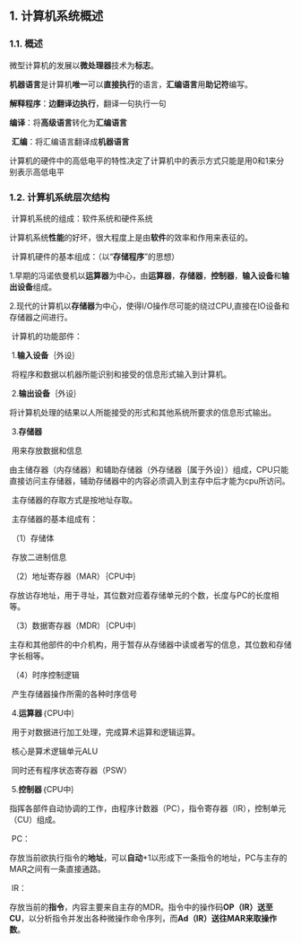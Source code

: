 ## 1. 计算机系统概述

### 1.1. 概述

​	微型计算机的发展以**微处理器**技术为**标志**。

​	**机器语言**是计算机**唯一**可以**直接执行**的语言，**汇编语言**用**助记符**编写。

​	**解释程序**：**边翻译边执行**，翻译一句执行一句

​	**编译**：将**高级语言**转化为**汇编语言**

​	**汇编**：将汇编语言翻译成**机器语言**

​	计算机的硬件中的高低电平的特性决定了计算机中的表示方式只能是用0和1来分别表示高低电平

### 1.2. 计算机系统层次结构

​	计算机系统的组成：软件系统和硬件系统

​	计算机系统**性能**的好坏，很大程度上是由**软件**的效率和作用来表征的。

​	计算机硬件的基本组成：（以“**存储程序**”的思想）

​			1.早期的冯诺依曼机以**运算器**为中心，由**运算器**，**存储器**，**控制器**，**输入设备**和**输出设备**组成。

​			2.现代的计算机以**存储器**为中心，使得I/O操作尽可能的绕过CPU,直接在IO设备和存储器之间进行。

​	计算机的功能部件：

​			1.**输入设备**｛外设｝

​	 将程序和数据以机器所能识别和接受的信息形式输入到计算机。

​			2.**输出设备**｛外设｝

​	将计算机处理的结果以人所能接受的形式和其他系统所要求的信息形式输出。

​			3.**存储器**

​	用来存放数据和信息

​	由主储存器（内存储器）和辅助存储器（外存储器｛属于外设｝）组成，CPU只能直接访问主存储器，辅助存储器中的内容必须调入到主存中后才能为cpu所访问。

​	主存储器的存取方式是按地址存取。

​	主存储器的基本组成有：

​			（1）存储体

​				存放二进制信息

​			（2）地址寄存器（MAR）｛CPU中｝

​				存放访存地址，用于寻址，其位数对应着存储单元的个数，长度与PC的长度相等。

​			（3）数据寄存器（MDR）｛CPU中｝

​				主存和其他部件的中介机构，用于暂存从存储器中读或者写的信息，其位数和存储字长相等。

​			（4）时序控制逻辑

​				产生存储器操作所需的各种时序信号

​			4.**运算器**｛CPU中｝

​		用于对数据进行加工处理，完成算术运算和逻辑运算。

​			核心是算术逻辑单元ALU

​			同时还有程序状态寄存器（PSW）

​			5.**控制器**｛CPU中｝

​		指挥各部件自动协调的工作，由程序计数器（PC），指令寄存器（IR），控制单元（CU）组成。

​		PC：

​			存放当前欲执行指令的**地址**，可以**自动**+1以形成下一条指令的地址，PC与主存的MAR之间有一条直接通路。

​		IR：

​			存放当前的**指令**，内容主要来自主存的MDR。指令中的操作码**OP（IR）送至CU**，以分析指令并发出各种微操作命令序列，而**Ad（IR）**送**往MAR来取操作数**。


